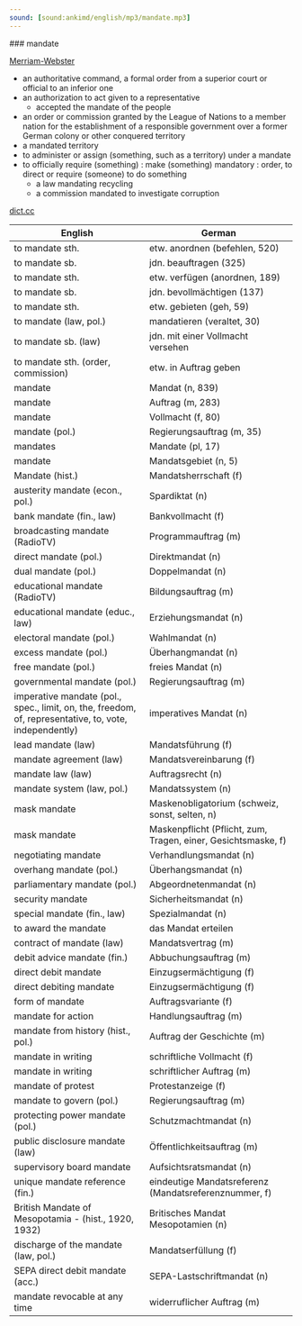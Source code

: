 ```yaml
---
sound: [sound:ankimd/english/mp3/mandate.mp3]
---
```


\### mandate

[Merriam-Webster](https://www.merriam-webster.com/dictionary/mandate)

- an authoritative command, a formal order from a superior court or official to an inferior one
- an authorization to act given to a representative
    - accepted the mandate of the people
- an order or commission granted by the League of Nations to a member nation for the establishment of a responsible government over a former German colony or other conquered territory
- a mandated territory
- to administer or assign (something, such as a territory) under a mandate
- to officially require (something) : make (something) mandatory : order, to direct or require (someone) to do something
    - a law mandating recycling
    - a commission mandated to investigate corruption

[dict.cc](https://www.dict.cc/mandate)

| English        | German       |
| -------------- | ------------ |
| to mandate sth. | etw. anordnen (befehlen, 520) |
| to mandate sb. | jdn. beauftragen (325) |
| to mandate sth. | etw. verfügen (anordnen, 189) |
| to mandate sb. | jdn. bevollmächtigen (137) |
| to mandate sth. | etw. gebieten (geh, 59) |
| to mandate (law, pol.) | mandatieren (veraltet, 30) |
| to mandate sb. (law) | jdn. mit einer Vollmacht versehen |
| to mandate sth. (order, commission) | etw. in Auftrag geben |
| mandate | Mandat (n, 839) |
| mandate | Auftrag (m, 283) |
| mandate | Vollmacht (f, 80) |
| mandate (pol.) | Regierungsauftrag (m, 35) |
| mandates | Mandate (pl, 17) |
| mandate | Mandatsgebiet (n, 5) |
| Mandate (hist.) | Mandatsherrschaft (f) |
| austerity mandate (econ., pol.) | Spardiktat (n) |
| bank mandate (fin., law) | Bankvollmacht (f) |
| broadcasting mandate (RadioTV) | Programmauftrag (m) |
| direct mandate (pol.) | Direktmandat (n) |
| dual mandate (pol.) | Doppelmandat (n) |
| educational mandate (RadioTV) | Bildungsauftrag (m) |
| educational mandate (educ., law) | Erziehungsmandat (n) |
| electoral mandate (pol.) | Wahlmandat (n) |
| excess mandate (pol.) | Überhangmandat (n) |
| free mandate (pol.) | freies Mandat (n) |
| governmental mandate (pol.) | Regierungsauftrag (m) |
| imperative mandate (pol., spec., limit, on, the, freedom, of, representative, to, vote, independently) | imperatives Mandat (n) |
| lead mandate (law) | Mandatsführung (f) |
| mandate agreement (law) | Mandatsvereinbarung (f) |
| mandate law (law) | Auftragsrecht (n) |
| mandate system (law, pol.) | Mandatssystem (n) |
| mask mandate | Maskenobligatorium (schweiz, sonst, selten, n) |
| mask mandate | Maskenpflicht (Pflicht, zum, Tragen, einer, Gesichtsmaske, f) |
| negotiating mandate | Verhandlungsmandat (n) |
| overhang mandate (pol.) | Überhangsmandat (n) |
| parliamentary mandate (pol.) | Abgeordnetenmandat (n) |
| security mandate | Sicherheitsmandat (n) |
| special mandate (fin., law) | Spezialmandat (n) |
| to award the mandate | das Mandat erteilen |
| contract of mandate (law) | Mandatsvertrag (m) |
| debit advice mandate (fin.) | Abbuchungsauftrag (m) |
| direct debit mandate | Einzugsermächtigung (f) |
| direct debiting mandate | Einzugsermächtigung (f) |
| form of mandate | Auftragsvariante (f) |
| mandate for action | Handlungsauftrag (m) |
| mandate from history (hist., pol.) | Auftrag der Geschichte (m) |
| mandate in writing | schriftliche Vollmacht (f) |
| mandate in writing | schriftlicher Auftrag (m) |
| mandate of protest | Protestanzeige (f) |
| mandate to govern (pol.) | Regierungsauftrag (m) |
| protecting power mandate (pol.) | Schutzmachtmandat (n) |
| public disclosure mandate (law) | Öffentlichkeitsauftrag (m) |
| supervisory board mandate | Aufsichtsratsmandat (n) |
| unique mandate reference <UMR> (fin.) | eindeutige Mandatsreferenz (Mandatsreferenznummer, f) |
| British Mandate of Mesopotamia - (hist., 1920, 1932) | Britisches Mandat Mesopotamien (n) |
| discharge of the mandate (law, pol.) | Mandatserfüllung (f) |
| SEPA direct debit mandate (acc.) | SEPA-Lastschriftmandat (n) |
| mandate revocable at any time | widerruflicher Auftrag (m) |
